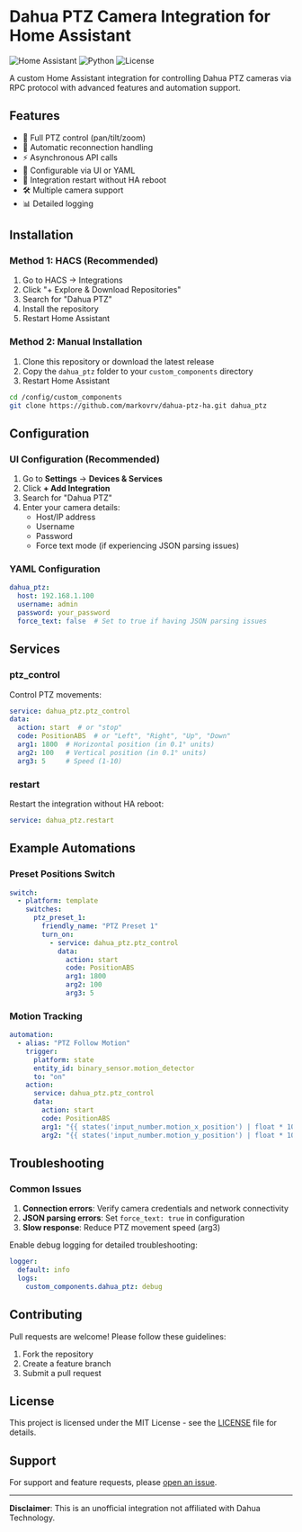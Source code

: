 # Dahua PTZ Camera Integration for Home Assistant

![Home Assistant](https://img.shields.io/badge/Home_Assistant-2023.12-blue?logo=home-assistant&logoColor=white)
![Python](https://img.shields.io/badge/Python-3.9+-blue?logo=python&logoColor=white)
![License](https://img.shields.io/github/license/markovrv/dahua-ptz-ha)

A custom Home Assistant integration for controlling Dahua PTZ cameras via RPC protocol with advanced features and automation support.

## Features

- 🎥 Full PTZ control (pan/tilt/zoom)
- 🔄 Automatic reconnection handling
- ⚡ Asynchronous API calls
- 🔧 Configurable via UI or YAML
- 🔄 Integration restart without HA reboot
- 🛠️ Multiple camera support
- 📊 Detailed logging

## Installation

### Method 1: HACS (Recommended)
1. Go to HACS → Integrations
2. Click "+ Explore & Download Repositories"
3. Search for "Dahua PTZ"
4. Install the repository
5. Restart Home Assistant

### Method 2: Manual Installation
1. Clone this repository or download the latest release
2. Copy the `dahua_ptz` folder to your `custom_components` directory
3. Restart Home Assistant

```bash
cd /config/custom_components
git clone https://github.com/markovrv/dahua-ptz-ha.git dahua_ptz
```

## Configuration

### UI Configuration (Recommended)
1. Go to **Settings** → **Devices & Services**
2. Click **+ Add Integration**
3. Search for "Dahua PTZ"
4. Enter your camera details:
   - Host/IP address
   - Username
   - Password
   - Force text mode (if experiencing JSON parsing issues)

### YAML Configuration
```yaml
dahua_ptz:
  host: 192.168.1.100
  username: admin
  password: your_password
  force_text: false  # Set to true if having JSON parsing issues
```

## Services

### ptz_control
Control PTZ movements:
```yaml
service: dahua_ptz.ptz_control
data:
  action: start  # or "stop"
  code: PositionABS  # or "Left", "Right", "Up", "Down"
  arg1: 1800  # Horizontal position (in 0.1° units)
  arg2: 100   # Vertical position (in 0.1° units)
  arg3: 5     # Speed (1-10)
```

### restart
Restart the integration without HA reboot:
```yaml
service: dahua_ptz.restart
```

## Example Automations

### Preset Positions Switch
```yaml
switch:
  - platform: template
    switches:
      ptz_preset_1:
        friendly_name: "PTZ Preset 1"
        turn_on:
          - service: dahua_ptz.ptz_control
            data:
              action: start
              code: PositionABS
              arg1: 1800
              arg2: 100
              arg3: 5
```

### Motion Tracking
```yaml
automation:
  - alias: "PTZ Follow Motion"
    trigger:
      platform: state
      entity_id: binary_sensor.motion_detector
      to: "on"
    action:
      service: dahua_ptz.ptz_control
      data:
        action: start
        code: PositionABS
        arg1: "{{ states('input_number.motion_x_position') | float * 10 }}"
        arg2: "{{ states('input_number.motion_y_position') | float * 10 }}"
```

## Troubleshooting

### Common Issues
1. **Connection errors**: Verify camera credentials and network connectivity
2. **JSON parsing errors**: Set `force_text: true` in configuration
3. **Slow response**: Reduce PTZ movement speed (arg3)

Enable debug logging for detailed troubleshooting:
```yaml
logger:
  default: info
  logs:
    custom_components.dahua_ptz: debug
```

## Contributing

Pull requests are welcome! Please follow these guidelines:
1. Fork the repository
2. Create a feature branch
3. Submit a pull request

## License

This project is licensed under the MIT License - see the [LICENSE](LICENSE) file for details.

## Support

For support and feature requests, please [open an issue](https://github.com/markovrv/dahua-ptz-ha/issues).

---

**Disclaimer**: This is an unofficial integration not affiliated with Dahua Technology.
